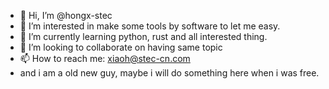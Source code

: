 - 👋 Hi, I’m @hongx-stec
- 👀 I’m interested in make some tools by software to let me easy.
- 🌱 I’m currently learning python, rust and all interested thing.
- 💞️ I’m looking to collaborate on having same topic
- 📫 How to reach me: xiaoh@stec-cn.com
- and i am a old new guy, maybe i will do something here when i was free.

<!---
hongx-stec/hongx-stec is a ✨ special ✨ repository because its `README.md` (this file) appears on your GitHub profile.
You can click the Preview link to take a look at your changes.
--->
